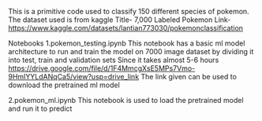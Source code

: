 This is a primitive code used to classify 150 different species of pokemon.
The dataset used is from kaggle 
Title- 7,000 Labeled Pokemon
Link- https://www.kaggle.com/datasets/lantian773030/pokemonclassification

Notebooks
1.pokemon_testing.ipynb 
This notebook has a basic ml model architecture to run and train the model on 7000 image dataset by dividing it into test, train and validation sets
Since it takes almost 5-6 hours 
https://drive.google.com/file/d/1F4MmcgXsE5MPs7Vmo-9HmIYYLdANqCa5/view?usp=drive_link 
The link given can be used to download the pretrained ml model

2.pokemon_ml.ipynb
This notebook is used to load the pretrained model and run it to predict 
